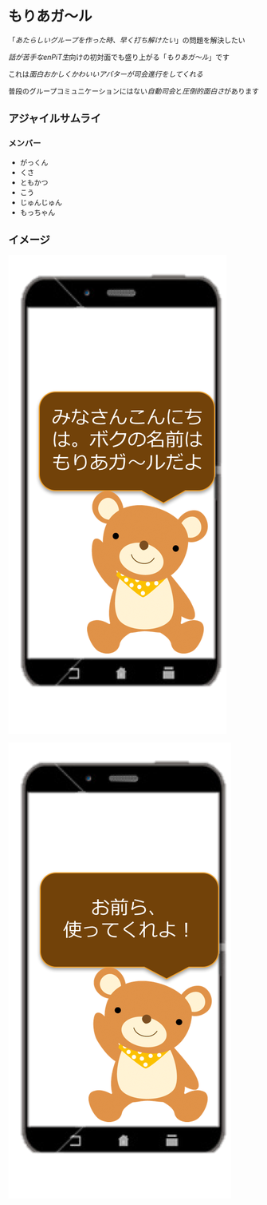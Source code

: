 # もりあガ〜ル

「*あたらしいグループを作った時、早く打ち解けたい*」の問題を解決したい

*話が苦手なenPiT生*向けの初対面でも盛り上がる「*もりあガ〜ル*」です

これは*面白おかしくかわいいアバターが司会進行をしてくれる*

普段のグループコミュニケーションにはない*自動司会*と*圧倒的面白さ*があります


## アジャイルサムライ
### メンバー
- がっくん
- くさ
- ともかつ
- こう
- じゅんじゅん
- もっちゃん

## イメージ
![moriagirldayo](https://raw.githubusercontent.com/AgileSamurai/moriagirl/images/images/konnichiha.png "moriagirldayo")

![tsukattekureyo](https://raw.githubusercontent.com/AgileSamurai/moriagirl/images/images/tsukattekureyo.png "tsukattekureyo")
